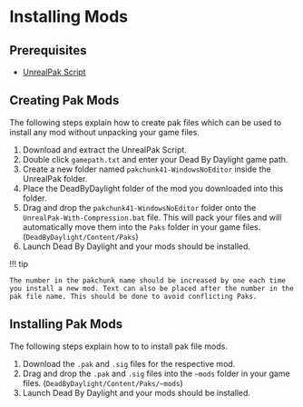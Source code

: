 # Installing Mods

## Prerequisites

- [UnrealPak Script](https://cdn.discordapp.com/attachments/838158112749781000/929249085154803802/UnrealPak.zip)

## Creating Pak Mods

The following steps explain how to create pak files which can be used to install any mod without unpacking your game files.

1. Download and extract the UnrealPak Script.
2. Double click `gamepath.txt` and enter your Dead By Daylight game path.
3. Create a new folder named `pakchunk41-WindowsNoEditor` inside the UnrealPak folder.
4. Place the DeadByDaylight folder of the mod you downloaded into this folder.
5. Drag and drop the `pakchunk41-WindowsNoEditor` folder onto the `UnrealPak-With-Compression.bat` file. This will pack your files and will automatically move them into the `Paks` folder in your game files. (`DeadByDaylight/Content/Paks`)
6. Launch Dead By Daylight and your mods should be installed.

!!! tip

    The number in the pakchunk name should be increased by one each time you install a new mod. Text can also be placed after the number in the pak file name. This should be done to avoid conflicting Paks.

## Installing Pak Mods

The following steps explain how to to install pak file mods.

1. Download the `.pak` and `.sig` files for the respective mod.
1. Drag and drop the `.pak` and `.sig` files into the `~mods` folder in your game files. (`DeadByDaylight/Content/Paks/~mods`)
1. Launch Dead By Daylight and your mods should be installed.